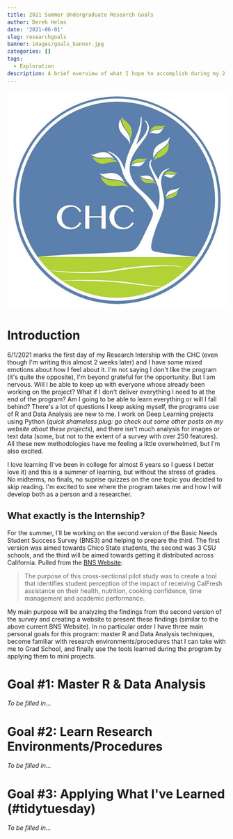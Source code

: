 ```yaml
---
title: 2021 Summer Undergraduate Research Goals
author: Derek Helms
date: '2021-06-01'
slug: researchgoals
banner: images/goals_banner.jpg
categories: []
tags:
  - Exploration
description: A brief overview of what I hope to accomplish during my 2 month research internship with the CHC (Center for Healthy Communities). This includes Personal, Academic, and Research Development skills that I aim to learn throughout this experience and how to carry them forward into higher education.
---
```


![](img/logo.jpg)

# Introduction
6/1/2021 marks the first day of my Research Intership with the CHC (even though I'm writing this almost 2 weeks later) and I have some mixed emotions about how I feel about it. I'm not saying I don't like the program (it's quite the opposite), I'm beyond grateful for the opportunity. But I am nervous. Will I be able to keep up with everyone whose already been working on the project? What if I don't deliver everything I need to at the end of the program? Am I going to be able to learn everything or will I fall behind? There's a lot of questions I keep asking myself, the programs use of R and Data Analysis are new to me. I work on Deep Learning projects using Python (*quick shameless plug: go check out some other posts on my website about these projects*), and there isn't much analysis for images or text data (some, but not to the extent of a survey with over 250 features). All these new methodologies have me feeling a little overwhelmed, but I'm also excited. 

I love learning (I've been in college for almost 6 years so I guess I better love it) and this is a summer of learning, but without the stress of grades. No midterms, no finals, no suprise quizzes on the one topic you decided to skip reading. I'm excited to see where the program takes me and how I will develop both as a person and a researcher.

## What exactly is the Internship?
For the summer, I'll be working on the second version of the Basic Needs Student Success Survey (BNS3) and helping to prepare the third. The first version was aimed towards Chico State students, the second was 3 CSU schools, and the third will be aimed towards getting it distributed across California. Pulled from the [BNS Website](https://chicocalfresh.github.io/bns-website/index.html): 

> The purpose of this cross-sectional pilot study was to create a tool that identifies student perception of the impact of receiving CalFresh assistance on their health, nutrition, cooking confidence, time management and academic performance.

My main purpose will be analyzing the findings from the second version of the survey and creating a website to present these findings (similar to the above current BNS Website). In no particular order I have three main personal goals for this program: master R and Data Analysis techniques, become familiar with research environments/procedures that I can take with me to Grad School, and finally use the tools learned during the program by applying them to mini projects.


# Goal #1: Master R & Data Analysis
*To be filled in...*


# Goal #2: Learn Research Environments/Procedures
*To be filled in...*


# Goal #3: Applying What I've Learned (#tidytuesday)
*To be filled in...*


